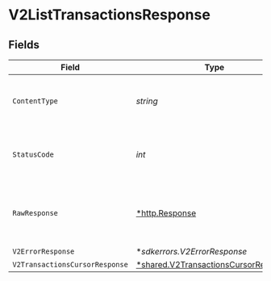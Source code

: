 # V2ListTransactionsResponse


## Fields

| Field                                                                                              | Type                                                                                               | Required                                                                                           | Description                                                                                        |
| -------------------------------------------------------------------------------------------------- | -------------------------------------------------------------------------------------------------- | -------------------------------------------------------------------------------------------------- | -------------------------------------------------------------------------------------------------- |
| `ContentType`                                                                                      | *string*                                                                                           | :heavy_check_mark:                                                                                 | HTTP response content type for this operation                                                      |
| `StatusCode`                                                                                       | *int*                                                                                              | :heavy_check_mark:                                                                                 | HTTP response status code for this operation                                                       |
| `RawResponse`                                                                                      | [*http.Response](https://pkg.go.dev/net/http#Response)                                             | :heavy_check_mark:                                                                                 | Raw HTTP response; suitable for custom response parsing                                            |
| `V2ErrorResponse`                                                                                  | **sdkerrors.V2ErrorResponse*                                                                       | :heavy_minus_sign:                                                                                 | Error                                                                                              |
| `V2TransactionsCursorResponse`                                                                     | [*shared.V2TransactionsCursorResponse](../../../pkg/models/shared/v2transactionscursorresponse.md) | :heavy_minus_sign:                                                                                 | OK                                                                                                 |